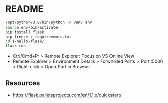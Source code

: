 # README

```bash
/opt/python/3.8/bin/python -m venv env
source env/bin/activate
pip install flask
pip freeze > requirements.txt
cd 1-hello-flask/
flask run
```

- Ctrl/Cmd+P: > Remote Explorer: Focus on VS Online View
- Remote Explorer > Environment Details > Forwarded Ports > Port :5000 > Right-click > Open Port in Browser

## Resources
- https://flask.palletsprojects.com/en/1.1.x/quickstart/
